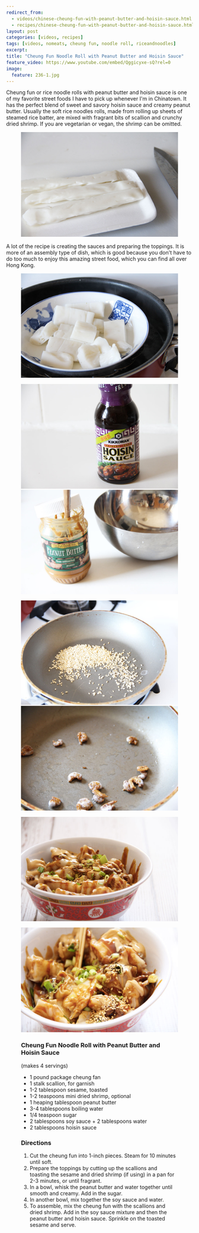 ```yaml
---
redirect_from: 
  - videos/chinese-cheung-fun-with-peanut-butter-and-hoisin-sauce.html
  - recipes/chinese-cheung-fun-with-peanut-butter-and-hoisin-sauce.html
layout: post
categories: [videos, recipes]
tags: [videos, nomeats, cheung fun, noodle roll, riceandnoodles]
excerpt: 
title: "Cheung Fun Noodle Roll with Peanut Butter and Hoisin Sauce"
feature_video: https://www.youtube.com/embed/Qggicyxe-sQ?rel=0
image:
  feature: 236-1.jpg
---
```


Cheung fun or rice noodle rolls with peanut butter and hoisin sauce is one of my favorite street foods I have to pick up whenever I'm in Chinatown.  It has the perfect blend of sweet and savory hoisin sauce and creamy peanut butter.  Usually the soft rice noodles rolls, made from rolling up sheets of steamed rice batter, are mixed with fragrant bits of scallion and crunchy dried shrimp. If you are vegetarian or vegan, the shrimp can be omitted.

<figure>
    <img src="/images/236-4.jpg">
</figure>


A lot of the recipe is creating the sauces and preparing the toppings.  It is more of an assembly type of dish, which is good because you don't have to do too much to enjoy this amazing street food, which you can find all over Hong Kong.


<figure>
    <img src="/images/236-5.jpg">
</figure>

<figure class="half">
<img src="/images/236-2.jpg">
<img src="/images/236-3.jpg">
</figure>

<figure class="half">
<img src="/images/236-6.jpg">
<img src="/images/236-7.jpg">
</figure>

<figure>
    <img src="/images/236-8.jpg">
</figure>

<figure>
    <img src="/images/236-10.jpg">
</figure>

<figure class="ingredients" markdown="1">

### Cheung Fun Noodle Roll with Peanut Butter and Hoisin Sauce

(makes 4 servings)


- 1 pound package cheung fan
- 1 stalk scallion, for garnish
- 1-2 tablespoon sesame, toasted
- 1-2 teaspoons mini dried shrimp, optional
- 1 heaping tablespoon peanut butter
- 3-4  tablespoons  boiling water
- 1/4 teaspoon sugar
- 2 tablespoons soy sauce + 2  tablespoons water
- 2 tablespoons hoisin sauce



</figure>

<figure class="directions" markdown="1">

### Directions

1. Cut the cheung fun into 1-inch pieces.  Steam for 10 minutes until soft.
2. Prepare the toppings by cutting up the scallions and toasting the sesame and dried shrimp (if using) in a pan for 2-3 minutes, or until fragrant.
3. In a bowl, whisk the peanut butter and water together until smooth and creamy.  Add in the sugar.
4. In another bowl, mix together the soy sauce and water.
5. To assemble, mix the cheung fun with the scallions and dried shrimp.  Add in the soy sauce mixture and then the peanut butter and hoisin sauce.  Sprinkle on the toasted sesame and serve.
</figure>
